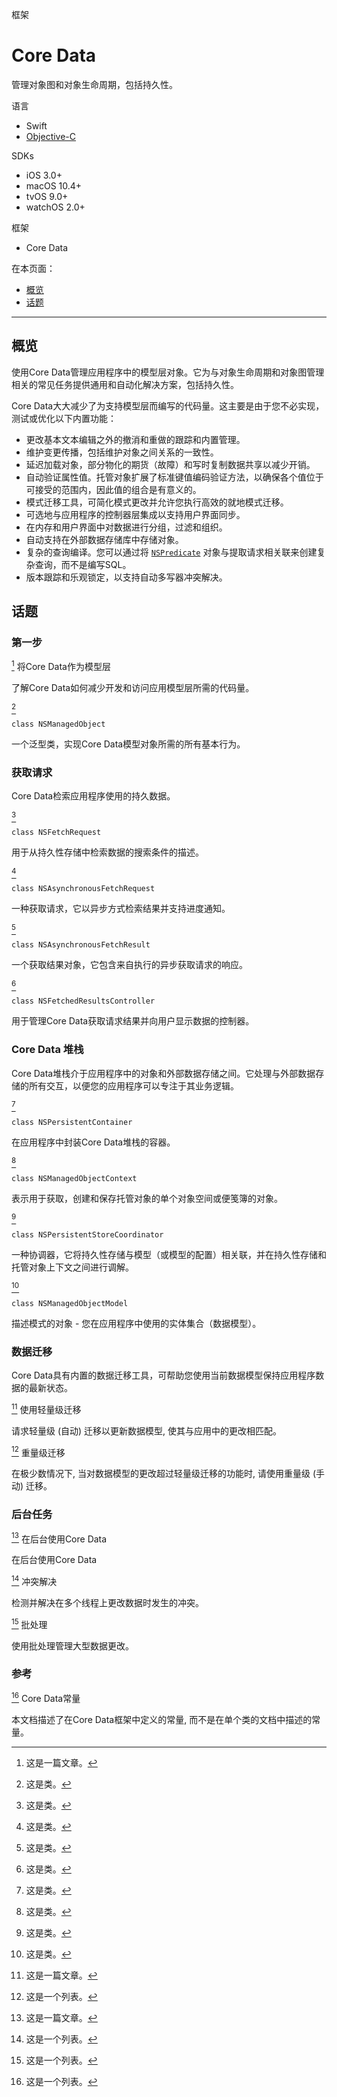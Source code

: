 框架

# Core Data

管理对象图和对象生命周期，包括持久性。

语言

- Swift
- [Objective-C](apple-reference-documentation://cccoredata)

SDKs

- iOS 3.0+
- macOS 10.4+
- tvOS 9.0+
- watchOS 2.0+

框架

- Core Data

在本页面：

- [概览](apple-reference-documentation://cscoredata#overview)
- [话题](apple-reference-documentation://cscoredata#topics)

------

## 概览

使用Core Data管理应用程序中的模型层对象。它为与对象生命周期和对象图管理相关的常见任务提供通用和自动化解决方案，包括持久性。

Core Data大大减少了为支持模型层而编写的代码量。这主要是由于您不必实现，测试或优化以下内置功能：

- 更改基本文本编辑之外的撤消和重做的跟踪和内置管理。
- 维护变更传播，包括维护对象之间关系的一致性。
- 延迟加载对象，部分物化的期货（故障）和写时复制数据共享以减少开销。
- 自动验证属性值。托管对象扩展了标准键值编码验证方法，以确保各个值位于可接受的范围内，因此值的组合是有意义的。
- 模式迁移工具，可简化模式更改并允许您执行高效的就地模式迁移。
- 可选地与应用程序的控制器层集成以支持用户界面同步。
- 在内存和用户界面中对数据进行分组，过滤和组织。
- 自动支持在外部数据存储库中存储对象。
- 复杂的查询编译。您可以通过将 [`NSPredicate`](apple-reference-documentation://hsgeUN8BnB) 对象与提取请求相关联来创建复杂查询，而不是编写SQL。
- 版本跟踪和乐观锁定，以支持自动多写器冲突解决。

## 话题

### 第一步

 [^文章] 将Core Data作为模型层

了解Core Data如何减少开发和访问应用模型层所需的代码量。

 [^Class]


```
class NSManagedObject
```

一个泛型类，实现Core Data模型对象所需的所有基本行为。

### 获取请求

Core Data检索应用程序使用的持久数据。

 [^Class]

```
class NSFetchRequest
```

用于从持久性存储中检索数据的搜索条件的描述。

 [^Class]

```
class NSAsynchronousFetchRequest
```

一种获取请求，它以异步方式检索结果并支持进度通知。

 [^Class]

```
class NSAsynchronousFetchResult
```

一个获取结果对象，它包含来自执行的异步获取请求的响应。

 [^Class]

```
class NSFetchedResultsController
```

用于管理Core Data获取请求结果并向用户显示数据的控制器。

### Core Data 堆栈

Core Data堆栈介于应用程序中的对象和外部数据存储之间。它处理与外部数据存储的所有交互，以便您的应用程序可以专注于其业务逻辑。

 [^Class]

```
class NSPersistentContainer
```

在应用程序中封装Core Data堆栈的容器。

 [^Class]

```
class NSManagedObjectContext
```

表示用于获取，创建和保存托管对象的单个对象空间或便笺簿的对象。

 [^Class]

```
class NSPersistentStoreCoordinator
```

一种协调器，它将持久性存储与模型（或模型的配置）相关联，并在持久性存储和托管对象上下文之间进行调解。

 [^Class]

```
class NSManagedObjectModel
```

描述模式的对象 - 您在应用程序中使用的实体集合（数据模型）。

### 数据迁移

Core Data具有内置的数据迁移工具，可帮助您使用当前数据模型保持应用程序数据的最新状态。

 [^文章]  使用轻量级迁移

请求轻量级 (自动) 迁移以更新数据模型, 使其与应用中的更改相匹配。

 [^列表]  重量级迁移

在极少数情况下, 当对数据模型的更改超过轻量级迁移的功能时, 请使用重量级 (手动) 迁移。

### 后台任务

 [^文章]  在后台使用Core Data

在后台使用Core Data

 [^列表]  冲突解决

检测并解决在多个线程上更改数据时发生的冲突。

 [^列表]  批处理

使用批处理管理大型数据更改。

### 参考

 [^列表]  Core Data常量

本文档描述了在Core Data框架中定义的常量, 而不是在单个类的文档中描述的常量。


[^文章]: 这是一篇文章。


[^Class]: 这是类。

[^列表]: 这是一个列表。